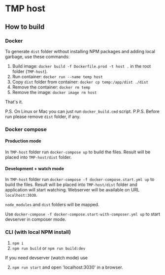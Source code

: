 # TMP host

## How to build

### Docker

To generate `dist` folder without installing NPM packages and adding local garbage, use these commands:

1. Build image: `docker build -f Dockerfile.prod -t host .` in the root folder (`TMP-host`).
2. Run container: `docker run --name temp host`
3. Copy `dist` folder from container: `docker cp temp:/app/dist ./dist`
4. Remove the container: `docker rm temp`
5. Remove the image: `docker image rm host`

That's it.

P.S. On Linux or Mac you can just run `docker_build.cmd` script.
P.P.S. Before run please remove `dist` folder, if any.

### Docker compose

#### Production mode

In `TMP-host` folder run `docker-compose up` to build the files. Result will be
placed into `TMP-host/dist` folder.

#### Development + watch mode
In `TMP-host` folder run `docker-compose -f docker-compose.start.yml up` to build the files. Result will be placed into `TMP-host/dist` folder and application will start watching. Webserver will be available on URL `localhost:3030`.

`node_modules` and `dist` folders will be mapped.

Use `docker-compose -f docker-compose.start-with-composer.yml up` to start devserver in composer mode.

### CLI (with local NPM install)

1. `npm i`
2. `npm run build` or `npm run build:dev`

If you need devserver (watch mode) use

2. `npm run start` and open 'localhost:3030' in a browser.
